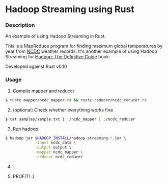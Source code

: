 # Hadoop Streaming using Rust

### Description

An example of using Hadoop Streaming in Rust.

This is a MapReduce program for finding maximum global temperatures by year
from [NCDC](http://ncdc.noaa.gov/) weather records.
It's another example of using Hadoop Streaming for
[Hadoop: The Definitive Guide](http://www.amazon.com/Hadoop-Definitive-Guide-Tom-White/dp/1449311520)
book.

Developed against Rust v0.10

### Usage

1. Compile mapper and reducer
```bash
$ rustc mapper/ncdc_mapper.rs && rustc reducer/ncdc_reducer.rs
```

2. (optional) Check whether everything works fine
```bash
$ cat samples/sample.txt | ./ncdc_mapper | ./ncdc_reducer
```

3. Run hadoop
```bash
$ hadoop jar $HADOOP_INSTALL/hadoop-streaming-*.jar \
             -input ncdc_data \
             -output output \
             -mapper ncdc_mapper \
             -reducer ncdc_reducer
```

4. ...

5. PROFIT! :)

